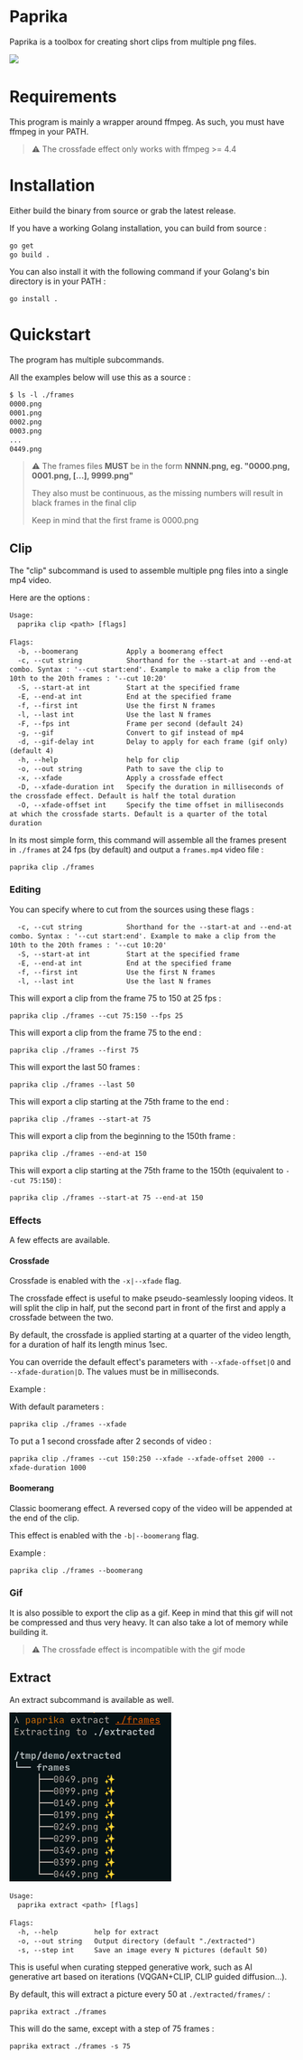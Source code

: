 # Paprika

Paprika is a toolbox for creating short clips from multiple png files.

<p>
<img src="https://raw.githubusercontent.com/alvoras/paprika/master/media/clip_export.mp4" />
</p>

# Requirements

This program is mainly a wrapper around ffmpeg. As such, you must have ffmpeg in your PATH.

> :warning: The crossfade effect only works with ffmpeg >= 4.4

# Installation

Either build the binary from source or grab the latest release.

If you have a working Golang installation, you can build from source :

```
go get
go build .
```

You can also install it with the following command if your Golang's bin directory is in your PATH :

```
go install .
```

# Quickstart

The program has multiple subcommands.

All the examples below will use this as a source :

```
$ ls -l ./frames                                                                                                              
0000.png
0001.png
0002.png
0003.png
...
0449.png
```

> :warning: The frames files **MUST** be in the form **NNNN.png, eg. "0000.png, 0001.png, [...], 9999.png"**
> 
> They also must be continuous, as the missing numbers will result in black frames in the final clip
>
> Keep in mind that the first frame is 0000.png

## Clip

The "clip" subcommand is used to assemble multiple png files into a single mp4 video.

Here are the options :

```
Usage:
  paprika clip <path> [flags]

Flags:
  -b, --boomerang            Apply a boomerang effect
  -c, --cut string           Shorthand for the --start-at and --end-at combo. Syntax : '--cut start:end'. Example to make a clip from the 10th to the 20th frames : '--cut 10:20'
  -S, --start-at int         Start at the specified frame
  -E, --end-at int           End at the specified frame
  -f, --first int            Use the first N frames
  -l, --last int             Use the last N frames
  -F, --fps int              Frame per second (default 24)
  -g, --gif                  Convert to gif instead of mp4
  -d, --gif-delay int        Delay to apply for each frame (gif only) (default 4)
  -h, --help                 help for clip
  -o, --out string           Path to save the clip to
  -x, --xfade                Apply a crossfade effect
  -D, --xfade-duration int   Specify the duration in milliseconds of the crossfade effect. Default is half the total duration
  -O, --xfade-offset int     Specify the time offset in milliseconds at which the crossfade starts. Default is a quarter of the total duration
```

In its most simple form, this command will assemble all the frames present in `./frames` at 24 fps (by default) and output a `frames.mp4` video file :

```
paprika clip ./frames
```

### Editing
You can specify where to cut from the sources using these flags :

```
  -c, --cut string           Shorthand for the --start-at and --end-at combo. Syntax : '--cut start:end'. Example to make a clip from the 10th to the 20th frames : '--cut 10:20'
  -S, --start-at int         Start at the specified frame
  -E, --end-at int           End at the specified frame
  -f, --first int            Use the first N frames
  -l, --last int             Use the last N frames
```

This will export a clip from the frame 75 to 150 at 25 fps :

```
paprika clip ./frames --cut 75:150 --fps 25
```

This will export a clip from the frame 75 to the end :

```
paprika clip ./frames --first 75
```

This will export the last 50 frames :

```
paprika clip ./frames --last 50
```

This will export a clip starting at the 75th frame to the end :

```
paprika clip ./frames --start-at 75
```

This will export a clip from the beginning to the 150th frame :

```
paprika clip ./frames --end-at 150
```

This will export a clip starting at the 75th frame to the 150th (equivalent to `--cut 75:150`) :

```
paprika clip ./frames --start-at 75 --end-at 150
```

### Effects

A few effects are available.

#### Crossfade

Crossfade is enabled with the `-x|--xfade` flag.

The crossfade effect is useful to make pseudo-seamlessly looping videos. It will split the clip in half, put the second part in front of the first and apply a crossfade between the two.

By default, the crossfade is applied starting at a quarter of the video length, for a duration of half its length minus 1sec.

You can override the default effect's parameters with `--xfade-offset|O` and `--xfade-duration|D`. The values must be in milliseconds.

Example : 

With default parameters :

```
paprika clip ./frames --xfade 
```

To put a 1 second crossfade after 2 seconds of video :

```
paprika clip ./frames --cut 150:250 --xfade --xfade-offset 2000 --xfade-duration 1000
```

#### Boomerang

Classic boomerang effect. A reversed copy of the video will be appended at the end of the clip.

This effect is enabled with the `-b|--boomerang` flag.

Example : 

```
paprika clip ./frames --boomerang
```

### Gif

It is also possible to export the clip as a gif. Keep in mind that this gif will not be compressed and thus very heavy. It can also take a lot of memory while building it.

> :warning: The crossfade effect is incompatible with the gif mode 

## Extract

An extract subcommand is available as well.
<p>
<img src="https://raw.githubusercontent.com/alvoras/paprika/master/media/extract.png" />
</p>

```
Usage:
  paprika extract <path> [flags]

Flags:
  -h, --help         help for extract
  -o, --out string   Output directory (default "./extracted")
  -s, --step int     Save an image every N pictures (default 50)
```

This is useful when curating stepped generative work, such as AI generative art based on iterations (VQGAN+CLIP, CLIP guided diffusion...).

By default, this will extract a picture every 50 at `./extracted/frames/` :

```
paprika extract ./frames
```

This will do the same, except with a step of 75 frames :

```
paprika extract ./frames -s 75
```
